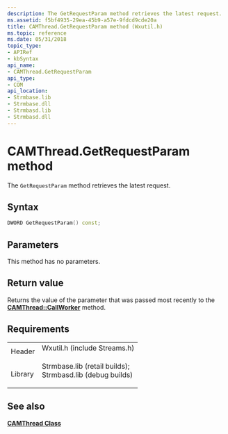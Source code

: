 ```yaml
---
description: The GetRequestParam method retrieves the latest request.
ms.assetid: f5bf4935-29ea-45b9-a57e-9fdcd9cde20a
title: CAMThread.GetRequestParam method (Wxutil.h)
ms.topic: reference
ms.date: 05/31/2018
topic_type: 
- APIRef
- kbSyntax
api_name: 
- CAMThread.GetRequestParam
api_type: 
- COM
api_location: 
- Strmbase.lib
- Strmbase.dll
- Strmbasd.lib
- Strmbasd.dll
---
```


# CAMThread.GetRequestParam method

The `GetRequestParam` method retrieves the latest request.

## Syntax


```C++
DWORD GetRequestParam() const;
```



## Parameters

This method has no parameters.

## Return value

Returns the value of the parameter that was passed most recently to the [**CAMThread::CallWorker**](camthread-callworker.md) method.

## Requirements



|                    |                                                                                                                                                                                            |
|--------------------|--------------------------------------------------------------------------------------------------------------------------------------------------------------------------------------------|
| Header<br/>  | <dl> <dt>Wxutil.h (include Streams.h)</dt> </dl>                                                                                    |
| Library<br/> | <dl> <dt>Strmbase.lib (retail builds); </dt> <dt>Strmbasd.lib (debug builds)</dt> </dl> |



## See also

<dl> <dt>

[**CAMThread Class**](camthread.md)
</dt> </dl>

 

 




